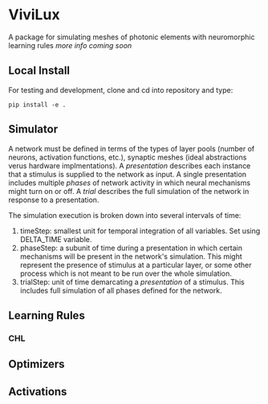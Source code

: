 # ViviLux

A package for simulating meshes of photonic elements with neuromorphic learning rules
*more info coming soon*

## Local Install

For testing and development, clone and cd into repository and type:

~~~ 
pip install -e .
~~~

## Simulator

A network must be defined in terms of the types of layer pools (number of neurons, activation functions, etc.), synaptic meshes (ideal abstractions verus hardware implmentations). A *presentation* describes each instance that a stimulus is supplied to the network as input. A single presentation includes multiple *phases* of network activity in which neural mechanisms might turn on or off. A *trial* describes the full simulation of the network in response to a presentation.

The simulation execution is broken down into several intervals of time:
1. timeStep: smallest unit for temporal integration of all variables. Set using DELTA_TIME variable.
2. phaseStep: a subunit of time during a presentation in which certain mechanisms will be present in the network's simulation. This might represent the presence of stimulus at a particular layer, or some other process which is not meant to be run over the whole simulation.
3. trialStep: unit of time demarcating a *presentation* of a stimulus. This includes full simulation of all phases defined for the network.

## Learning Rules

### CHL

## Optimizers

## Activations